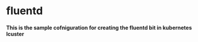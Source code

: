 # fluentd
#### This is the sample cofniguration for creating the fluentd bit in kubernetes lcuster 
